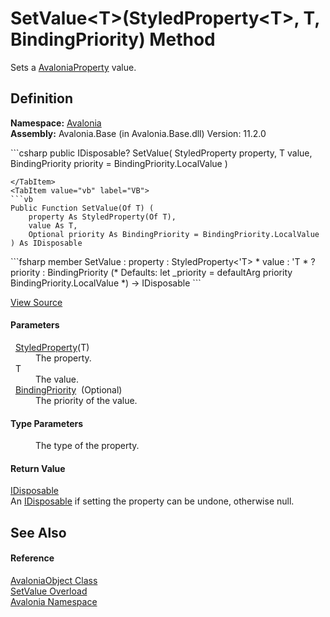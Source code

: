 # SetValue&lt;T&gt;(StyledProperty&lt;T&gt;, T, BindingPriority) Method


Sets a <a href="T_Avalonia_AvaloniaProperty">AvaloniaProperty</a> value.



## Definition
**Namespace:** <a href="N_Avalonia">Avalonia</a>  
**Assembly:** Avalonia.Base (in Avalonia.Base.dll) Version: 11.2.0

<Tabs groupId="api-code-preview">
<TabItem value="csharp" label="C#">
```csharp
public IDisposable? SetValue<T>(
	StyledProperty<T> property,
	T value,
	BindingPriority priority = BindingPriority.LocalValue
)

```
</TabItem>
<TabItem value="vb" label="VB">
```vb
Public Function SetValue(Of T) ( 
	property As StyledProperty(Of T),
	value As T,
	Optional priority As BindingPriority = BindingPriority.LocalValue
) As IDisposable
```
</TabItem>
<TabItem value="fsharp" label="F#">
```fsharp
member SetValue : 
        property : StyledProperty<'T> * 
        value : 'T * 
        ?priority : BindingPriority 
(* Defaults:
        let _priority = defaultArg priority BindingPriority.LocalValue
*)
-> IDisposable 
```
</TabItem>
</Tabs>



<a href="https://github.com/AvaloniaUI/Avalonia/tree/master/src/Avalonia.Base/AvaloniaObject.cs#L332" title="View the source code">View Source</a>



#### Parameters
<dl><dt>  <a href="T_Avalonia_StyledProperty_1">StyledProperty</a>(T)</dt><dd>The property.</dd><dt>  T</dt><dd>The value.</dd><dt>  <a href="T_Avalonia_Data_BindingPriority">BindingPriority</a>  (Optional)</dt><dd>The priority of the value.</dd></dl>

#### Type Parameters
<dl><dt /><dd>The type of the property.</dd></dl>

#### Return Value
<a href="https://learn.microsoft.com/dotnet/api/system.idisposable" target="_blank" rel="noopener noreferrer">IDisposable</a>  
An <a href="https://learn.microsoft.com/dotnet/api/system.idisposable" target="_blank" rel="noopener noreferrer">IDisposable</a> if setting the property can be undone, otherwise null.

## See Also


#### Reference
<a href="T_Avalonia_AvaloniaObject">AvaloniaObject Class</a>  
<a href="Overload_Avalonia_AvaloniaObject_SetValue">SetValue Overload</a>  
<a href="N_Avalonia">Avalonia Namespace</a>  
